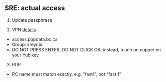 

## SRE: actual access

1. Update passphrase

2. VPN [details](https://my.popdata.bc.ca/html/SRE/mac/connecting.html)

  - access.popdata.bc.ca
  - Group: sreyubi
  - DO NOT PRESS ENTER; DO NOT CLICK OK; instead, touch on copper on your Yubikey

3. RDP
  - PC name must match exactly, e.g. "fast1", not "fast 1"

 

